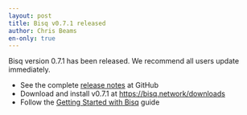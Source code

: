 ```yaml
---
layout: post
title: Bisq v0.7.1 released
author: Chris Beams
en-only: true
---
```


Bisq version 0.7.1 has been released. We recommend all users update immediately.

 - See the complete [release notes](https://github.com/bisq-network/bisq/releases/tag/v0.7.1) at GitHub
 - Download and install v0.7.1 at <https://bisq.network/downloads>
 - Follow the [Getting Started with Bisq](https://docs.bisq.network/getting-started) guide

<script type="application/ld+json">
{
  "@context": "https://schema.org",
  "@type": "NewsArticle",
  "headline": "Bisq v0.7.1 released",
  "description": "Bisq version 0.7.1 has been released. We recommend all users update immediately.",
  "image": "https://bisq.network/images/bisq-fav.png",  
  "author": {
    "@type": "Person",
    "name": "Chris Beams"
  },  
  "publisher": {
    "@type": "Organization",
    "name": "Bisq Decentralized Autonomous Organization",
    "logo": {
      "@type": "ImageObject",
      "url": "https://bisq.network/images/bisq-fav.png"
    }
  },
  "datePublished": "2018-07-04"
}
</script>
